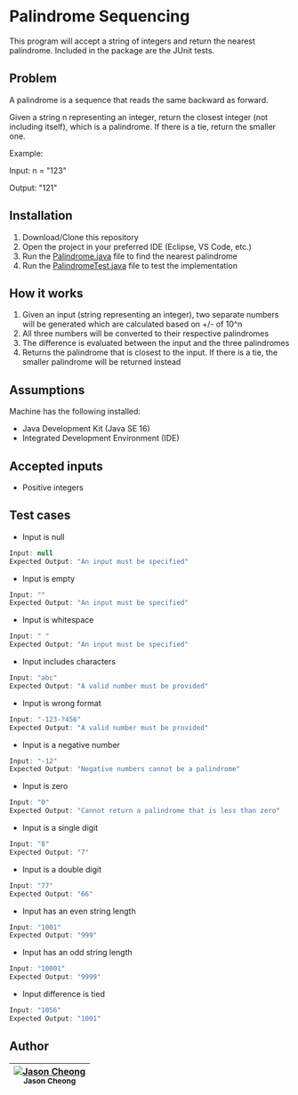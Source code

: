# Palindrome Sequencing
This program will accept a string of integers and return the nearest palindrome. Included in the package are the JUnit tests.

## Problem
A palindrome is a sequence that reads the same backward as forward.

Given a string n representing an integer, return the closest integer (not including itself), which is a palindrome. If there is a tie, return the smaller one.

Example:

Input: n = "123"

Output: "121"

## Installation
1. Download/Clone this repository
2. Open the project in your preferred IDE (Eclipse, VS Code, etc.)
3. Run the [Palindrome.java](src/app/Palindrome.java) file to find the nearest palindrome
4. Run the [PalindromeTest.java](src/tests/PalindromeTest.java) file to test the implementation

## How it works
1. Given an input (string representing an integer), two separate numbers will be generated which are calculated based on +/- of 10^n
2. All three numbers will be converted to their respective palindromes
3. The difference is evaluated between the input and the three palindromes
4. Returns the palindrome that is closest to the input. If there is a tie, the smaller palindrome will be returned instead

## Assumptions
Machine has the following installed:
- Java Development Kit (Java SE 16)
- Integrated Development Environment (IDE)

## Accepted inputs
- Positive integers

## Test cases
- Input is null
```java
Input: null
Expected Output: "An input must be specified"
```

- Input is empty
```java
Input: ""
Expected Output: "An input must be specified"
```

- Input is whitespace
```java
Input: " "
Expected Output: "An input must be specified"
```

- Input includes characters
```java
Input: "abc"
Expected Output: "A valid number must be provided"
```

- Input is wrong format
```java
Input: "-123-?456"
Expected Output: "A valid number must be provided"
```

- Input is a negative number
```java
Input: "-12"
Expected Output: "Negative numbers cannot be a palindrome"
```

- Input is zero
```java
Input: "0"
Expected Output: "Cannot return a palindrome that is less than zero"
```

- Input is a single digit
```java
Input: "8"
Expected Output: "7"
```

- Input is a double digit
```java
Input: "77"
Expected Output: "66"
```

- Input has an even string length
```java
Input: "1001"
Expected Output: "999"
```

- Input has an odd string length
```java
Input: "10001"
Expected Output: "9999"
```

- Input difference is tied
```java
Input: "1056"
Expected Output: "1001"
```

## Author
| [![Jason Cheong](https://avatars.githubusercontent.com/jasonmcheong?s=100)<br /><sub>Jason Cheong<br /></sub>](https://github.com/jasonmcheong)<br /> |
| :---: |
